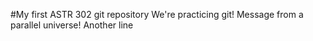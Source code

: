 #My first ASTR 302 git repository
We're practicing git!
Message from a parallel universe!
Another line
